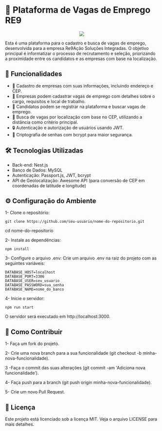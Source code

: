 # 📌 Plataforma de Vagas de Emprego RE9

<p align="center">
  <img src="https://media1.giphy.com/media/v1.Y2lkPTc5MGI3NjExbjlyNjNhMWFvNGMwd3d5cTA3ZTE2MHdvaG9rY3M4b2pjb3BibzN1OSZlcD12MV9pbnRlcm5hbF9naWZfYnlfaWQmY3Q9Zw/JVvNVItg3I51n08Th2/200.webp"/>
</p>
Esta é uma plataforma para o cadastro e busca de vagas de emprego, desenvolvida para a empresa Re9Ação Soluções Integradas. O objetivo principal é informatizar o processo de recrutamento e seleção, priorizando a proximidade entre os candidatos e as empresas com base na localização.



## 🚀 Funcionalidades
- 📇 Cadastro de empresas com suas informações, incluindo endereço e CEP.
- 📝 Empresas podem cadastrar vagas de emprego com detalhes sobre o cargo, requisitos e local de trabalho.
- 👤 Candidatos podem se registrar na plataforma e buscar vagas de emprego.
- 📍 Busca de vagas por localização com base no CEP, utilizando a distância como critério principal.
- 🔒 Autenticação e autorização de usuários usando JWT.
- 🔐 Criptografia de senhas com bcrypt para maior segurança.



## 🛠️ Tecnologias Utilizadas
- Back-end: Nest.js
- Banco de Dados: MySQL
- Autenticação: Passport.js, JWT, bcrypt
- API de Geolocalização: Awesome API (para conversão de CEP em coordenadas de latitude e longitude)

## ⚙️ Configuração do Ambiente

 1- Clone o repositório:
```
git clone https://github.com/seu-usuario/nome-do-repositorio.git
```
cd nome-do-repositorio

2- Instale as dependências:
```
npm install
```
3- Configure o arquivo .env: Crie um arquivo .env na raiz do projeto com as seguintes variáveis:
```
DATABASE_HOST=localhost
DATABASE_PORT=3306
DATABASE_USER=seu_usuario
DATABASE_PASSWORD=sua_senha
DATABASE_NAME=nome_do_banco

```
4- Inicie o servidor:
```
npm run start
```
O servidor será executado em http://localhost:3000.

## 🤝 Como Contribuir

1- Faça um fork do projeto.

2- Crie uma nova branch para a sua funcionalidade (git checkout -b 
minha-nova-funcionalidade).

3 -Faça o commit das suas alterações (git commit -am 'Adiciona nova funcionalidade').

4- Faça push para a branch (git push origin minha-nova-funcionalidade).

5- Crie um novo Pull Request.

## 📜 Licença
Este projeto está licenciado sob a licença MIT. Veja o arquivo LICENSE para mais detalhes.
